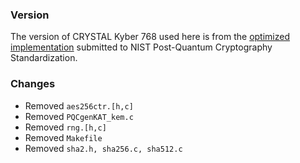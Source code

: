 ### Version


The version of CRYSTAL Kyber 768 used here is from the [optimized implementation](https://csrc.nist.gov/CSRC/media/Projects/Post-Quantum-Cryptography/documents/round-2/submissions/CRYSTALS-Kyber-Round2.zip) submitted to NIST Post-Quantum Cryptography Standardization.

### Changes

- Removed `aes256ctr.[h,c]`
- Removed `PQCgenKAT_kem.c`
- Removed `rng.[h,c]`
- Removed `Makefile`
- Removed `sha2.h, sha256.c, sha512.c`
